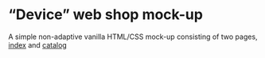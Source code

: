 # “Device” web shop mock-up 

A simple non-adaptive vanilla HTML/CSS mock-up consisting of two pages, [index](https://kirshach.github.io/device/index.html) and [catalog](https://kirshach.github.io/device/catalog.html)
